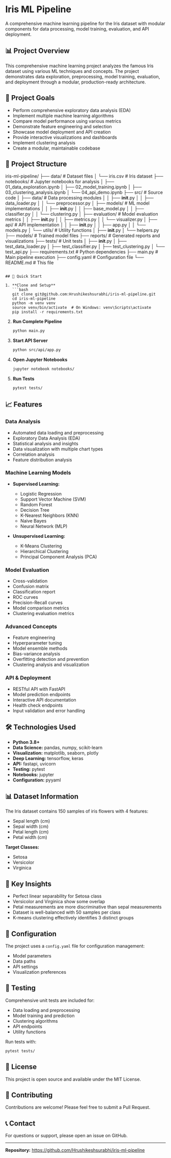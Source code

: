 # Iris ML Pipeline

A comprehensive machine learning pipeline for the Iris dataset with modular components for data processing, model training, evaluation, and API deployment.

## 📊 Project Overview

This comprehensive machine learning project analyzes the famous Iris dataset using various ML techniques and concepts. The project demonstrates data exploration, preprocessing, model training, evaluation, and deployment through a modular, production-ready architecture.

## 🎯 Project Goals

- Perform comprehensive exploratory data analysis (EDA)
- Implement multiple machine learning algorithms
- Compare model performance using various metrics
- Demonstrate feature engineering and selection
- Showcase model deployment and API creation
- Provide interactive visualizations and dashboards
- Implement clustering analysis
- Create a modular, maintainable codebase

## 📁 Project Structure


iris-ml-pipeline/
├── data/                   # Dataset files
│   └── iris.csv           # Iris dataset
├── notebooks/              # Jupyter notebooks for analysis
│   ├── 01_data_exploration.ipynb
│   ├── 02_model_training.ipynb
│   ├── 03_clustering_analysis.ipynb
│   └── 04_api_demo.ipynb
├── src/                    # Source code
│   ├── data/              # Data processing modules
│   │   ├── __init__.py
│   │   ├── data_loader.py
│   │   └── preprocessor.py
│   ├── models/            # ML model implementations
│   │   ├── __init__.py
│   │   ├── base_model.py
│   │   ├── classifier.py
│   │   └── clustering.py
│   ├── evaluation/        # Model evaluation metrics
│   │   ├── __init__.py
│   │   ├── metrics.py
│   │   └── visualizer.py
│   ├── api/               # API implementation
│   │   ├── __init__.py
│   │   ├── app.py
│   │   └── models.py
│   └── utils/             # Utility functions
│       ├── __init__.py
│       └── helpers.py
├── models/                 # Trained model files
├── reports/                # Generated reports and visualizations
├── tests/                  # Unit tests
│   ├── __init__.py
│   ├── test_data_loader.py
│   ├── test_classifier.py
│   ├── test_clustering.py
│   └── test_api.py
├── requirements.txt        # Python dependencies
├── main.py                 # Main pipeline execution
├── config.yaml            # Configuration file
└── README.md              # This file
```

## 🚀 Quick Start

1. **Clone and Setup**
   ```bash
   git clone git@github.com:Hrushikeshsurabhi/iris-ml-pipeline.git
   cd iris-ml-pipeline
   python -m venv venv
   source venv/bin/activate  # On Windows: venv\Scripts\activate
   pip install -r requirements.txt
   ```

2. **Run Complete Pipeline**
   ```bash
   python main.py
   ```

3. **Start API Server**
   ```bash
   python src/api/app.py
   ```

4. **Open Jupyter Notebooks**
   ```bash
   jupyter notebook notebooks/
   ```

5. **Run Tests**
   ```bash
   pytest tests/
   ```

## 📈 Features

### Data Analysis
- Automated data loading and preprocessing
- Exploratory Data Analysis (EDA)
- Statistical analysis and insights
- Data visualization with multiple chart types
- Correlation analysis
- Feature distribution analysis

### Machine Learning Models
- **Supervised Learning:**
  - Logistic Regression
  - Support Vector Machine (SVM)
  - Random Forest
  - Decision Tree
  - K-Nearest Neighbors (KNN)
  - Naive Bayes
  - Neural Network (MLP)

- **Unsupervised Learning:**
  - K-Means Clustering
  - Hierarchical Clustering
  - Principal Component Analysis (PCA)

### Model Evaluation
- Cross-validation
- Confusion matrix
- Classification report
- ROC curves
- Precision-Recall curves
- Model comparison metrics
- Clustering evaluation metrics

### Advanced Concepts
- Feature engineering
- Hyperparameter tuning
- Model ensemble methods
- Bias-variance analysis
- Overfitting detection and prevention
- Clustering analysis and visualization

### API & Deployment
- RESTful API with FastAPI
- Model prediction endpoints
- Interactive API documentation
- Health check endpoints
- Input validation and error handling

## 🛠️ Technologies Used

- **Python 3.8+**
- **Data Science:** pandas, numpy, scikit-learn
- **Visualization:** matplotlib, seaborn, plotly
- **Deep Learning:** tensorflow, keras
- **API:** fastapi, uvicorn
- **Testing:** pytest
- **Notebooks:** jupyter
- **Configuration:** pyyaml

## 📊 Dataset Information

The Iris dataset contains 150 samples of iris flowers with 4 features:
- Sepal length (cm)
- Sepal width (cm)
- Petal length (cm)
- Petal width (cm)

**Target Classes:**
- Setosa
- Versicolor
- Virginica

## 🎯 Key Insights

- Perfect linear separability for Setosa class
- Versicolor and Virginica show some overlap
- Petal measurements are more discriminative than sepal measurements
- Dataset is well-balanced with 50 samples per class
- K-means clustering effectively identifies 3 distinct groups

## 🔧 Configuration

The project uses a `config.yaml` file for configuration management:
- Model parameters
- Data paths
- API settings
- Visualization preferences

## 🧪 Testing

Comprehensive unit tests are included for:
- Data loading and preprocessing
- Model training and prediction
- Clustering algorithms
- API endpoints
- Utility functions

Run tests with:
```bash
pytest tests/
```

## 📝 License

This project is open source and available under the MIT License.

## 🤝 Contributing

Contributions are welcome! Please feel free to submit a Pull Request.

## 📞 Contact

For questions or support, please open an issue on GitHub.

---

**Repository:** https://github.com/Hrushikeshsurabhi/iris-ml-pipeline 
